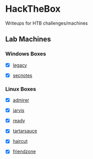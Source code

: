# HackTheBox

Writeups for HTB challenges/machines



## Lab Machines

### Windows Boxes

- [x] [legacy](legacy/notes.md)

- [x] [secnotes](secnotes/notes.md)



### Linux Boxes

- [x] [admirer](admirer/notes.md)
- [x] [jarvis](jarvis/notes.md)
- [x] [ready](ready/notes.md)
- [x] [tartarsauce](tartarsauce/notes.md)
- [x] [haircut](haircut/notes.md)
- [x] [friendzone](friendzone/notes.md)



